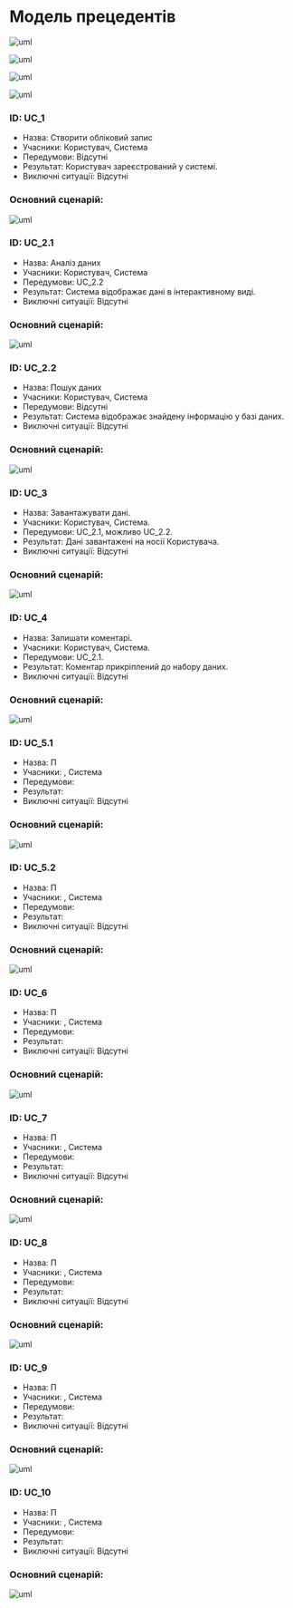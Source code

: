 # Модель прецедентів

![uml](http://www.plantuml.com/plantuml/proxy?cache=no&src=https://raw.githubusercontent.com/greg-sourse/obd/master/src/uml/MAIN_MODEL.puml)


![uml](http://www.plantuml.com/plantuml/proxy?cache=no&src=https://raw.githubusercontent.com/greg-sourse/obd/master/src/uml/USER_1.puml)


![uml](http://www.plantuml.com/plantuml/proxy?cache=no&src=https://raw.githubusercontent.com/greg-sourse/obd/master/src/uml/MODERATOR_2.puml)



![uml](http://www.plantuml.com/plantuml/proxy?cache=no&src=https://raw.githubusercontent.com/greg-sourse/obd/master/src/uml/MODERATOR_1.puml)


### ID: UC_1
- Назва: Створити обліковий запис
- Учасники: Користувач, Система
- Передумови: Відсутні
- Результат: Користувач зареєстрований у системі.
- Виключні ситуації: Відсутні  
### Основний сценарій:

![uml](http://www.plantuml.com/plantuml/proxy?cache=no&src=https://raw.githubusercontent.com/greg-sourse/obd/master/src/uml/UC_1.puml)


### ID: UC_2.1
- Назва: Аналіз даних
- Учасники: Користувач, Система
- Передумови: UC_2.2
- Результат: Система відображає дані в інтерактивному виді.
- Виключні ситуації: Відсутні  
### Основний сценарій:

![uml](http://www.plantuml.com/plantuml/proxy?cache=no&src=https://raw.githubusercontent.com/greg-sourse/obd/master/src/uml/UC_2.1.puml)

### ID: UC_2.2
- Назва: Пошук даних
- Учасники: Користувач, Система
- Передумови: Відсутні
- Результат: Система відображає знайдену інформацію у базі даних.
- Виключні ситуації: Відсутні  
### Основний сценарій:

![uml](http://www.plantuml.com/plantuml/proxy?cache=no&src=https://raw.githubusercontent.com/greg-sourse/obd/master/src/uml/UC2.1.puml)

### ID: UC_3
- Назва: Завантажувати дані.
- Учасники: Користувач, Система.
- Передумови: UC_2.1, можливо UC_2.2.
- Результат: Дані завантажені на носії Користувача.
- Виключні ситуації: Відсутні  
### Основний сценарій:

![uml](http://www.plantuml.com/plantuml/proxy?cache=no&src=https://raw.githubusercontent.com/greg-sourse/obd/master/src/uml/UC3.puml)

### ID: UC_4
- Назва: Залишати коментарі.
- Учасники: Користувач, Система.
- Передумови: UC_2.1.
- Результат: Коментар прикріплений до набору даних.
- Виключні ситуації: Відсутні  
### Основний сценарій:

![uml](http://www.plantuml.com/plantuml/proxy?cache=no&src=https://raw.githubusercontent.com/greg-sourse/obd/master/src/uml/UC4.puml)

### ID: UC_5.1
- Назва: П
- Учасники: , Система
- Передумови: 
- Результат: 
- Виключні ситуації: Відсутні  
### Основний сценарій:
![uml](http://www.plantuml.com/plantuml/proxy?cache=no&src=https://raw.githubusercontent.com/greg-sourse/obd/master/src/uml/UC_5.1.puml)

### ID: UC_5.2
- Назва: П
- Учасники: , Система
- Передумови: 
- Результат: 
- Виключні ситуації: Відсутні  
### Основний сценарій:
![uml](http://www.plantuml.com/plantuml/proxy?cache=no&src=https://raw.githubusercontent.com/greg-sourse/obd/master/src/uml/UC_5.2.puml)

### ID: UC_6
- Назва: П
- Учасники: , Система
- Передумови: 
- Результат: 
- Виключні ситуації: Відсутні  
### Основний сценарій:
![uml](http://www.plantuml.com/plantuml/proxy?cache=no&src=https://raw.githubusercontent.com/greg-sourse/obd/master/src/uml/UC_6.puml)

### ID: UC_7
- Назва: П
- Учасники: , Система
- Передумови: 
- Результат: 
- Виключні ситуації: Відсутні  
### Основний сценарій:
![uml](http://www.plantuml.com/plantuml/proxy?cache=no&src=https://raw.githubusercontent.com/greg-sourse/obd/master/src/uml/UC_7.puml)

### ID: UC_8
- Назва: П
- Учасники: , Система
- Передумови: 
- Результат: 
- Виключні ситуації: Відсутні  
### Основний сценарій:
![uml](http://www.plantuml.com/plantuml/proxy?cache=no&src=https://raw.githubusercontent.com/greg-sourse/obd/master/src/uml/UC_8.puml)

### ID: UC_9
- Назва: П
- Учасники: , Система
- Передумови: 
- Результат: 
- Виключні ситуації: Відсутні  
### Основний сценарій:
![uml](http://www.plantuml.com/plantuml/proxy?cache=no&src=https://raw.githubusercontent.com/greg-sourse/obd/master/src/uml/UC_9.puml)

### ID: UC_10
- Назва: П
- Учасники: , Система
- Передумови: 
- Результат: 
- Виключні ситуації: Відсутні  
### Основний сценарій:
![uml](http://www.plantuml.com/plantuml/proxy?cache=no&src=https://raw.githubusercontent.com/greg-sourse/obd/master/src/uml/UC_10.puml)
